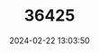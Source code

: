 ---
title: "36425"
category: "Dipterocarpus ochraceus"
draft: false
date: 2024-02-22 13:03:50
languages:
  Malay: ["Keruing Ranau"]
---